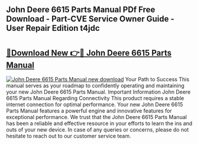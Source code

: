 ## John Deere 6615 Parts Manual PDf Free Download - Part-CVE Service Owner Guide - User Repair Edition t4jdc

# <h2><a href="http://bc9146.oget.top/?id=John+Deere+6615+Parts+Manual">🔗Download New 👉🔴 John Deere 6615 Parts Manual</a></h2>

[![John Deere 6615 Parts Manual new download](https://i.imgur.com/5g1atiW.png)](http://bc9146.oget.top/?id=John+Deere+6615+Parts+Manual)
Your Path to Success This manual serves as your roadmap to confidently operating and maintaining your new John Deere 6615 Parts Manual. Important Information John Deere 6615 Parts Manual Regarding Connectivity This product requires a stable internet connection for optimal performance. Your new John Deere 6615 Parts Manual features a powerful engine and innovative features for exceptional performance. We trust that the John Deere 6615 Parts Manual has been a reliable and effective resource in your efforts to learn the ins and outs of your new device. In case of any queries or concerns, please do not hesitate to reach out to our customer service team.
